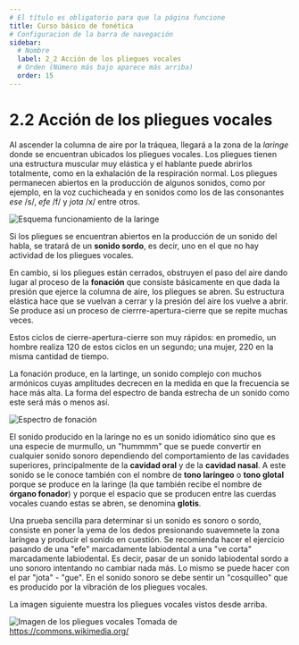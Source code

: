 ```yaml
---
# El título es obligatorio para que la página funcione
title: Curso básico de fonética
# Configuracion de la barra de navegación
sidebar:
  # Nombre
  label: 2_2 Acción de los pliegues vocales
  # Orden (Número más bajo aparece más arriba)
  order: 15
---
```

# 2.2 Acción de los pliegues vocales

Al ascender la columna de aire por la tráquea, llegará a la zona de la *laringe* donde se encuentran ubicados los pliegues vocales.
Los pliegues tienen una estructura muscular muy elástica y el hablante puede abrirlos totalmente, como en la exhalación  de la respiración normal.
Los pliegues permanecen abiertos en la producción de algunos sonidos, como por ejemplo, en la voz cuchicheada y en sonidos como los de las consonantes *ese* /s/, *efe* /f/ y *jota* /x/ entre otros.

![Esquema funcionamiento de la laringe](/imagenes/esquema_fonacion_01.png)

Si los pliegues se encuentran abiertos en la producción de un sonido del habla, se tratará de un **sonido sordo**, es decir, uno en el que no hay actividad de los pliegues vocales.

En cambio, si los pliegues están cerrados, obstruyen el paso del aire dando lugar al proceso de la **fonación** que consiste básicamente en que dada la presión que ejerce la columna de aire, los pliegues se abren. Su estructura elástica hace que se vuelvan a cerrar y la presión del aire los vuelve a abrir. Se produce así un proceso de cierrre-apertura-cierre que se repite muchas veces.

Estos ciclos de cierre-apertura-cierre son muy rápidos: en promedio, un hombre realiza 120 de estos ciclos en un segundo; una mujer, 220 en la misma cantidad de tiempo.

La fonación produce, en la lartinge, un sonido complejo con muchos armónicos cuyas amplitudes decrecen en la medida en que la frecuencia se hace más alta. La forma del espectro de banda estrecha de un sonido como este será más o menos así.

![Espectro de fonación](/imagenes/espectro_tono_glotal_simulado_praat.png)

El sonido producido en la laringe no es un sonido idiomático sino que es una especie de murmullo, un "hummmm" que se puede convertir en cualquier sonido sonoro dependiendo del comportamiento de las cavidades superiores, principalmente de la **cavidad oral** y de la **cavidad  nasal**. A este sonido se le conoce también con el nombre de **tono laríngeo** o **tono glotal** porque se produce en la laringe (la que también recibe el nombre de **órgano fonador**) y porque el espacio que se producen entre las cuerdas vocales cuando estas se abren, se denomina **glotis**.

Una prueba sencilla para determinar si un sonido es sonoro o sordo, consiste en poner la yema de los dedos presionando suavemnete la zona laríngea y producir el sonido en cuestión. Se recomienda hacer el ejercicio pasando de una "efe" marcadamente labiodental a una "ve corta" marcadamente labiodental. Es decir, pasar de un sonido labiodental sordo a uno sonoro intentando no cambiar nada más. Lo mismo se puede hacer con el par "jota" - "gue". En el sonido sonoro se debe sentir un "cosquilleo" que es producido por la vibración de los pliegues vocales.

La imagen siguiente muestra los pliegues vocales vistos desde arriba.

![Imagen de los pliegues vocales](https://upload.wikimedia.org/wikipedia/commons/7/7c/Vocal_folds-201611.jpg)
Tomada de https://commons.wikimedia.org/
